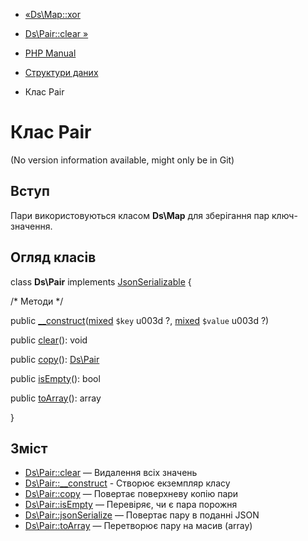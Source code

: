 - [«Ds\Map::xor](ds-map.xor.md)
- [Ds\Pair::clear »](ds-pair.clear.md)

- [PHP Manual](index.md)
- [Структури даних](book.ds.md)
- Клас Pair

# Клас Pair

(No version information available, might only be in Git)

## Вступ

Пари використовуються класом **Ds\Map** для зберігання пар ключ-значення.

## Огляд класів

class **Ds\Pair** implements
[JsonSerializable](class.jsonserializable.md) {

/\* Методи \*/

public
[\_\_construct](ds-pair.construct.md)([mixed](language.types.declarations.md#language.types.declarations.mixed)
`$key` u003d ?,
[mixed](language.types.declarations.md#language.types.declarations.mixed)
`$value` u003d ?)

public [clear](ds-pair.clear.md)(): void

public [copy](ds-pair.copy.md)(): [Ds\Pair](class.ds-pair.md)

public [isEmpty](ds-pair.isempty.md)(): bool

public [toArray](ds-pair.toarray.md)(): array

}

## Зміст

- [Ds\Pair::clear](ds-pair.clear.md) — Видалення всіх значень
- [Ds\Pair::\_\_construct](ds-pair.construct.md) - Створює екземпляр
класу
- [Ds\Pair::copy](ds-pair.copy.md) — Повертає поверхневу копію
пари
- [Ds\Pair::isEmpty](ds-pair.isempty.md) — Перевіряє, чи є
пара порожня
- [Ds\Pair::jsonSerialize](ds-pair.jsonserialize.md) — Повертає
пару в поданні JSON
- [Ds\Pair::toArray](ds-pair.toarray.md) — Перетворює пару на масив
(array)
